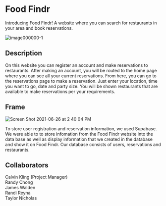 # Food Findr

Introducing Food Findr! A website where you can search for restaurants in your area and book reservations. <br>

![image000000-1](https://user-images.githubusercontent.com/71455657/123522569-fd18ef00-d68b-11eb-92aa-863ad6a0cd13.png)

## Description

On this website you can register an account and make reservations to restaurants. After making an account, you will be routed to the home page where you can see all your current reservations. From here, you can go to the reservations page to make a reservation. Just enter your location, time you want to go, date and party size. You will be shown restaurants that are available to make reservations per your requirements. 

## Frame

![Screen Shot 2021-06-26 at 2 40 04 PM](https://user-images.githubusercontent.com/71455657/123522617-4d904c80-d68c-11eb-8b13-b27c87800972.png)

To store user registration and reservation information, we used Supabase. We were able to to store infomation from the Food Findr website into the data base as well as display information that we created in the database and show it on Food Findr. Our database consists of users, reservations and restaurants. 

## Collaborators

Calvin Kling (Project Manager)<br>
Randy Chong <br>
James Walden <br>
Randi Reyna <br>
Taylor Nicholas

